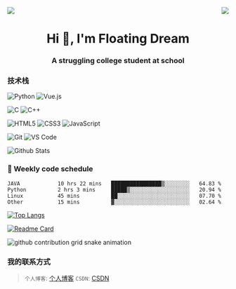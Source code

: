 <!-- <p align="center">
  Visitor count<br>
  <img src="https://profile-counter.glitch.me/FloatingDream1001/count.svg" />
</p> -->

<p>
  <a href="https://count.FloatingDream1001.com/"><img src="https://count.getloli.com/get/@:FloatingDream1001"></a>
  <img src="https://weather-icon.journeyad.repl.co/@shenyang?v=1" align="right">
</p>
<h1 align="center">Hi 👋, I'm Floating Dream</h1>
<h3 align="center">A struggling college student at school</h3>


### 技术栈

![Python](https://img.shields.io/badge/-Python-%23E44D27?style=for-the-badge&logo=Python&logoColor=ffffff)
![Vue.js](https://img.shields.io/badge/-Java-%232c3e50?style=for-the-badge&logo=Vue.js)

![C](https://img.shields.io/badge/-C-%232c3e50?style=for-the-badge&logo=C)
![C++](https://img.shields.io/badge/-C++-%23F7DF1C?style=for-the-badge&logo=c++&logoColor=000000&labelColor=%23F7DF1C&color=%23FFCE5A)

![HTML5](https://img.shields.io/badge/-HTML5-%23E44D27?style=for-the-badge&logo=html5&logoColor=ffffff)
![CSS3](https://img.shields.io/badge/-CSS3-%231572B6?style=for-the-badge&logo=css3)
![JavaScript](https://img.shields.io/badge/-JavaScript-%23F7DF1C?style=for-the-badge&logo=javascript&logoColor=000000&labelColor=%23F7DF1C&color=%23FFCE5A)

![Git](https://img.shields.io/badge/-Git-%23F05032?style=for-the-badge&logo=git&logoColor=%23ffffff)
![VS Code](https://img.shields.io/badge/-VSCode-%23007ACC?style=for-the-badge&logo=visual-studio-code)


![Github Stats](https://github-readme-stats.vercel.app/api?username=FloatingDream1001&bg_color=30,e96443,904e95&title_color=fff&text_color=fff)

### :dart: Weekly code schedule

<!--START_SECTION:waka-->

```text
JAVA            10 hrs 22 mins   ████████████████▒░░░░░░░░   64.83 %
Python          2 hrs 3 mins     █████▒░░░░░░░░░░░░░░░░░░░   20.94 %
Linux           45 mins          ██░░░░░░░░░░░░░░░░░░░░░░░   07.70 %
Other           15 mins          ▓░░░░░░░░░░░░░░░░░░░░░░░░   02.64 %
```
[![Top Langs](https://github-readme-stats.vercel.app/api/top-langs/?username=FloatingDream1001)](https://github.com/FloatingDream1001/)

[![Readme Card](https://github-readme-stats.vercel.app/api/pin/?username=FloatingDream1001&repo=FloatingDream1001)](https://github.com/FloatingDream1001/FloatingDream1001/)

![github contribution grid snake animation](https://github.com/FloatingDream1001/Note/blob/main/github-contribution-grid-snake.svg)


### 我的联系方式

> `个人博客`: [个人博客](https://www.yangyuezz.top)
> `CSDN`: [CSDN](https://blog.csdn.net/m0_54228816?type=blog)
